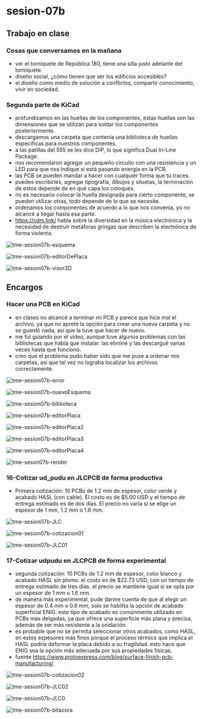 # sesion-07b

## Trabajo en clase

### Cosas que conversamos en la mañana

- ver el torniquete de República 180, tiene una silla justo adelante del torniquete.
- diseño social, ¿cómo tienen que ser los edificios accesibles?
- el diseño como medio de solución a conflictos, compartir conocimiento, vivir en sociedad.

### Segunda parte de KiCad

- profundizamos en las huellas de los componentes, estas huellas son las dimensiones que se utilizan para soldar los componentes posteriormente.
- descargamos una carpeta que contenía una biblioteca de huellas específicas para nuestros componentes.
- a las patillas del 555 se les dice DIP, lo que significa Dual In-Line Package.
- nos recomendaron agregar un pequeño circuito con una resistencia y un LED para que nos indique si está pasando energía en la PCB.
- las PCB se pueden mandar a hacer con cualquier forma que tú traces.
- puedes escribirles, agregar tipografía, dibujos y siluetas, la terminación de estos depende de en qué capa los coloques.
- no es necesario colocar la huella designada para cierto componente, se pueden utilizar otras, todo depende de lo que se necesite.
- ordenamos los componentes de acuerdo a lo que nos convenía, yo no alcancé a llegar hasta esa parte.
- <https://cdm.link/> habla sobre la diversidad en la música electrónica y la necesidad de destruir metáforas gringas que describen la electrónica de forma violenta.

![tme-sesion07b-esquema](https://github.com/user-attachments/assets/5e29b38a-ec80-4072-9d94-26aa672813bd)

![tme-sesion07b-editorDePlaca](https://github.com/user-attachments/assets/4476a031-f4f9-4b27-a309-ba55b23f03f8)

![tme-sesion07b-visor3D](https://github.com/user-attachments/assets/b8e7b552-b558-499a-b100-70b5c84808ef)

## Encargos

### Hacer una PCB en KiCad

- en clases no alcancé a terminar mi PCB y parece que hice mal el archivo, ya que no apreté la opción para crear una nueva carpeta y no se guardó nada, así que la tuve que hacer de nuevo.
- me fui guiando por el video, aunque tuve algunos problemas con las bibliotecas que había que instalar. las eliminé y las descargué varias veces hasta que funcionó.
- creo que el problema pudo haber sido que me puse a ordenar mis carpetas, así que tal vez no lograba localizar los archivos correctamente.

![tme-sesion07b-error](https://github.com/user-attachments/assets/57e6ee99-cd4b-4732-8230-94f17930c04c)

![tme-sesion07b-nuevoEsquema](https://github.com/user-attachments/assets/75c5d537-81c3-48c7-a864-f52713e86ee3)

![tme-sesion07b-biblioteca](https://github.com/user-attachments/assets/f3493e80-b44f-40fc-a7f9-54632b1ee36c)

![tme-sesion07b-editorPlaca](https://github.com/user-attachments/assets/c9e691c0-d0b4-4be7-854f-336578c876dd)

![tme-sesion07b-editorPlaca2](https://github.com/user-attachments/assets/a7ce73d5-0c7d-4413-a819-5352489ddd5d)

![tme-sesion07b-editorPlaca3](https://github.com/user-attachments/assets/1ba3940d-c962-4e92-9d21-b86b24fc8295)

![tme-sesion07b-editorPlaca4](https://github.com/user-attachments/assets/947b4eea-c7d6-4757-bd07-530bd8f9d21e)

![tme-seson07b-render](https://github.com/user-attachments/assets/de4cd46f-cfff-4804-be70-1a4e7ef39660)

### 16-Cotizar ud_pudu en JLCPCB de forma productiva

- Primera cotización: 10 PCBs de 1.2 mm de espesor, color verde y acabado HASL (con cable). El costo es de $5.00 USD y el tiempo de entrega estimado es de dos días. El precio no varía si se elige un espesor de 1 mm, 1.2 mm o 1.6 mm.

![tme-sesion07b-JLC](https://github.com/user-attachments/assets/2415d910-49bd-4acf-9be8-e56fe8db4522)

![tme-sesion07b-cotizacion01](https://github.com/user-attachments/assets/c4325b55-3782-4900-904d-bfcf4499dc10)

![tme-sesion07b-JLC01](https://github.com/user-attachments/assets/cb75f011-3a44-4b86-b433-5c7561588350)


### 17-Cotizar udpudu en JLCPCB de forma experimental

- segunda cotización: 10 PCBs de 1.2 mm de espesor, color blanco y acabado HASL sin plomo. el costo es de $22.73 USD, con un tiempo de entrega estimado de tres días. el precio se mantiene igual si se opta por un espesor de 1 mm o 1.6 mm.
- de manera más experimental, pude darme cuenta de que al elegir un espesor de 0.4 mm o 0.6 mm, solo se habilita la opción de acabado superficial ENIG. este tipo de acabado es comúnmente utilizado en PCBs más delgadas, ya que ofrece una superficie más plana y precisa, además de ser más resistente a la oxidación.
- es probable que no se permita seleccionar otros acabados, como HASL, en estos espesores más finos porque el proceso térmico que implica el HASL podría deformar la placa debido a su fragilidad. esto hace que ENIG sea la opción más adecuada por sus propiedades físicas.
- fuente <https://www.protoexpress.com/blog/surface-finish-pcb-manufacturing/>

![tme-sesion07b-cotizacion02](https://github.com/user-attachments/assets/8900d78d-fff9-44db-bcc4-bc5e167c98c6)

![tme-sesion07b-JLC02](https://github.com/user-attachments/assets/9ef1af9f-3b7b-4945-bb9d-30fa7e9b6631)

![tme-sesion07b-JLC0](https://github.com/user-attachments/assets/928297bc-873f-41d0-82b6-26c9da43c822)

![tme-sesion07b-bitacora](https://github.com/user-attachments/assets/ed3abb02-d8ae-475c-8a6d-552ad6cd8c06)
